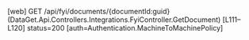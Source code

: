 [web] GET /api/fyi/documents/{documentId:guid}  (DataGet.Api.Controllers.Integrations.FyiController.GetDocument)  [L111–L120] status=200 [auth=Authentication.MachineToMachinePolicy]

